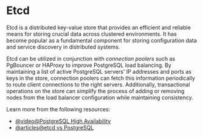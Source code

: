 # Etcd

Etcd is a distributed key-value store that provides an efficient and reliable means for storing crucial data across clustered environments. It has become popular as a fundamental component for storing configuration data and service discovery in distributed systems.

Etcd can be utilized in conjunction with _connection poolers_ such as PgBouncer or HAProxy to improve PostgreSQL load balancing. By maintaining a list of active PostgreSQL servers' IP addresses and ports as keys in the store, connection poolers can fetch this information periodically to route client connections to the right servers. Additionally, transactional operations on the store can simplify the process of adding or removing nodes from the load balancer configuration while maintaining consistency.

Learn more from the following resources:

- [@video@PostgreSQL High Availability](https://www.youtube.com/watch?v=J0ErkLo2b1E)
- [@articles@etcd vs PostgreSQL](https://api7.ai/blog/etcd-vs-postgresql)